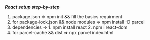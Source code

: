  ***React setup step-by-step***

1. package.json => npm init && fill the basics requirment
2. for package-lock.json && node modules => npm install -D parcel
3. dependencies => 1. npm install react
                   2. npm i react-dom    
4. for parcel-cache && dist => npx parcel index.html
